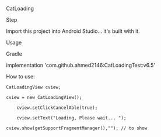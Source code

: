 CatLoading

Step

Import this project into Android Studio... it's built with it.

Usage

Gradle

implementation 'com.github.ahmed2146:CatLoadingTest:v6.5'

How to use:

	CatLoadingView cview;

	cview = new CatLoadingView();

		cview.setClickCancelAble(true);

		cview.setText("Loading, Please wait... ");

	cview.show(getSupportFragmentManager(),""); // to show
